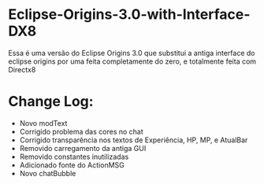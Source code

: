 # Eclipse-Origins-3.0-with-Interface-DX8
Essa é uma versão do Eclipse Origins 3.0 que substitui a antiga interface do eclipse origins
por uma feita completamente do zero, e totalmente feita com Directx8

# Change Log:
- Novo modText
- Corrigido problema das cores no chat
- Corrigido transparência nos textos de Experiência, HP, MP, e AtualBar
- Removido carregamento da antiga GUI
- Removido constantes inutilizadas
- Adicionado fonte do ActionMSG
- Novo chatBubble
